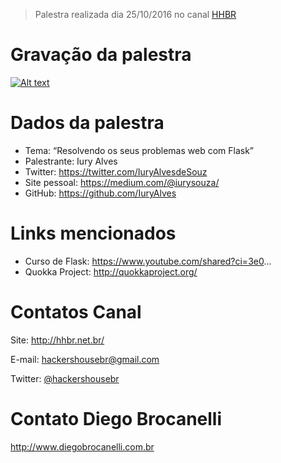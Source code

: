 > Palestra realizada dia 25/10/2016 no canal [HHBR](https://www.youtube.com/channel/UCh1xOy7SP_KyRn4wTNVvFHw)

# Gravação da palestra
[![Alt text](https://i.ytimg.com/vi/ObLZZsGr_6s/hqdefault.jpg?custom=true&w=800&h=400&stc=true&jpg444=true&jpgq=90&sp=68&sigh=d_BWIVu6_xy5dQxvlaekCrMRWdk)](https://www.youtube.com/watch?v=ObLZZsGr_6s)

# Dados da palestra 
 - Tema: “Resolvendo os seus problemas web com Flask”
 - Palestrante: Iury Alves 
 - Twitter: https://twitter.com/IuryAlvesdeSouz
 - Site pessoal: https://medium.com/@iurysouza/
 - GitHub: https://github.com/IuryAlves

# Links mencionados
 - Curso de Flask: https://www.youtube.com/shared?ci=3e0...
 - Quokka Project: http://quokkaproject.org/

# Contatos Canal
Site: http://hhbr.net.br/

E-mail: hackershousebr@gmail.com

Twitter: [@hackershousebr](twitter.com/hackershousebr)

# Contato Diego Brocanelli
http://www.diegobrocanelli.com.br
